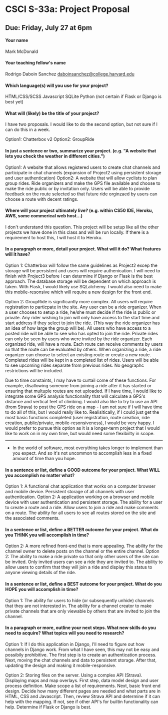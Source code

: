 # CSCI S-33a: Project Proposal
## Due: Friday, July 27 at 6pm

#### Your name

Mark McDonald

#### Your teaching fellow's name

Rodrigo Daboin Sanchez <daboinsanchez@college.harvard.edu>

#### Which language(s) will you use for your project?

HTML/CSS/SCSS
Javascript
SQLite
Python
(not certain if Flask or Django is best yet)


#### What will (likely) be the title of your project?

I have two proposals.  I would like to do the second option, but not sure if I can do this in a week.

Option1: Chatterbox v2
Option2: GroupRide

#### In just a sentence or two, summarize your project. (e.g. "A website that lets you check the weather in different cities.")

Option1: A website that allows registered users to create chat channels and participate in chat channels (expansion of Project2 using persistent storage and user authentication)
Option2: A website that will allow cyclists to plan group rides.  Ride organizers and make the GPS file available and choose to make the ride public or by invitation only.  Users will be able to provide feedback on the route selected so that future ride orginzaed by users can choose a route with decent ratings.

#### Where will your project ultimately live? (e.g. within CS50 IDE, Heroku, AWS, some commerical web host...)

I don't understand this question.  This project will be setup like all the other projects we have done in this class and will be run locally.  If there is a requirement to host this, I will host it to Heroku.

#### In a paragraph or more, detail your project. What will it do? What features will it have?

Option 1: Chatterbox will follow the same guidelines as Project2 excep the storage will be persistent and users will require authenication.  I will need to finish with Project3 before I can determine if Django or Flask is the best approach.  The database storage will be dependent on which approach is taken.  With Flask, I would likely use SQLalchemy.  I would also need to make this mobile-resonsive which will require a new design for the front end.

Option 2:  GroupRide is significantly more complex.  All users will require registration to particpate in the site.  Any user can be a ride organizer.  When a user chooses to setup a ride, he/she must decide if the ride is public or private.  Any rider wishing to join will only have access to the start time and start address if they select to join the ride.  (This way the ride organizer has an idea of how large the group will be).  All users who have access to a posted ride will be able to see who has opted to join the ride.  Private rides can only be seen by users who were invited by the ride organizer.   Each organized ride, will have a route.  Each route can receive comments by users so that the route can be evaluated by others.  When organizing a ride, a ride organizer can choose to select an existing route or create a new route.  Completed rides will be kept in a completed list of rides.  Users will be able to see upcoming rides separate from previous rides.  No geographc restrictions will be included.

Due to time constaints, I may have to curtail come of these functions.  For example, disallowing someone from joining a ride after it has started or ensuring that multuple routes are not uploaded.  If I have time, I would like to integrate some GPS analysis functionality that will calculate a GPS's distance and vertical feet of climbing.  I would also like to try to use an API (from Strava) to post the GPS ride on a map - I am not sure if I will have time to do all of this, but I would really like to.  Realisitically, if I could just get the most basic functions completed (user registration, route creation, ride creation, public/private, mobile-resonsiveness), I would be very happy.  I would prefer to pursue this option as it is a longer-term project that I would like to work on in my own time, but would need some flexibiilty in scope.

<hr>

- In the world of software, most everything takes longer to implement than you expect. And so it's not uncommon to accomplish less in a fixed amount of time than you hope.

#### In a sentence or list, define a GOOD outcome for your project. What WILL you accomplish no matter what?

Option 1: A functional chat application that works on a computer browser and mobile device.  Persistent storage of all channels with user authentication.
Option 2: A application working on a browser and mobile device with user authentication and persistent storage.  The ability for a user to create a route and a ride.  Allow users to join a ride and make comments on a route.  The ability for all users to see all routes stored on the site and the associated comments.

#### In a sentence or list, define a BETTER outcome for your project. What do you THINK you will accomplish in time?

Option 2: A more refined front-end that is more appealing.  The ability for the channel owner to delete posts on the channel or the entire channel.
Option 2: The ability to make a ride private so that only other users of the site can be invited.  Only invited users can see a ride they are invited to.  The ability to allow users to confirm that they will join a ride and display this status to anyone viewing details of the ride.

#### In a sentence or list, define a BEST outcome for your project. What do you HOPE you will accomplish in time?

Option 1: The ability for users to hide (or subsequently unhide) channels that they are not interested in.  The ability for a channel creator to make private channels that are only viewable by others that are invited to join the channel.

#### In a paragraph or more, outline your next steps. What new skills do you need to acquire? What topics will you need to research?

Option 1: If I do this application in Django, I'll need to figure out how channels in Django work.  From what I have seen, this may not be easy and possibily prohibitive.
			The first step is to create an authentication process.
			Next, moving the chat channels and data to persistent storage.
			After that, updating the design and making it mobile-responsive.


Option 2: Storing files on the server.  Using a complex API (Strava).  Displaying maps and map overlays.
			First step, data model design and user process definition.  Make scope a list of requirements.
			Next, basic front end design.  Decide how many different pages are needed and what parts are in HTML, CSS and Javascript.
			Then, review Strava API and determine if it can help with the mapping.  If not, see if other API's for builtin functionality can help.
			Determine if Flask or Django is best.
			
			
			
